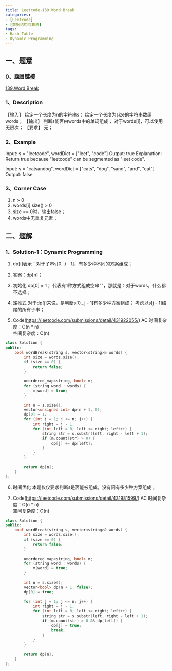 ```yaml
---
title: Leetcode-139.Word Break
categories: 
- [Leetcode]
- [数据结构与算法]
tags: 
- Hash Table
- Dynamic Programming
---
```


## 一、题意

### 0、题目链接
[139.Word Break](https://leetcode.com/problems/word-break/)

### 1、Description
【输入】
给定一个长度为n的字符串s；
给定一个长度为size的字符串数组words；
【输出】
判断s能否由words中的单词组成；
对于words[i]，可以使用无限次；
【要求】
无；

### 2、Example
Input: s = "leetcode", wordDict = ["leet", "code"]
Output: true
Explanation: Return true because "leetcode" can be segmented as "leet code".

Input: s = "catsandog", wordDict = ["cats", "dog", "sand", "and", "cat"]
Output: false

<!-- more -->

### 3、Corner Case
1. n > 0
2. words[i].size() > 0
3. size == 0时，输出false；
4. words中无重复元素；

## 二、题解

### 1、Solution-1：Dynamic Programming
1. dp[i]表示：对于子串s[0...i - 1]，有多少种不同的方案组成；

2. 答案：dp[n]；

3. 初始化
dp[0] = 1；
代表有1种方式组成空串""，那就是：对于words，什么都不选择；

4. 递推式
对于dp[j]来说，是判断s[0...j - 1]有多少种方案组成；
考虑以s[j - 1]结尾的所有子串；

5. Code(https://leetcode.com/submissions/detail/431922055/)
AC
时间复杂度：O(n * n)  
空间复杂度：O(n)
```C++
class Solution {
public:
    bool wordBreak(string s, vector<string>& words) {
        int size = words.size();
        if (size == 0) {
            return false;
        }
        
        unordered_map<string, bool> m;
        for (string word : words) {
            m[word] = true;
        }
        
        int n = s.size();
        vector<unsigned int> dp(n + 1, 0);
        dp[0] = 1;
        for (int j = 1; j <= n; j++) {
            int right = j - 1;
            for (int left = 0; left <= right; left++) {
                string str = s.substr(left, right - left + 1);
                if (m.count(str) > 0) {
                    dp[j] += dp[left];
                }
            }
        }
        
        return dp[n];
    }
};
```

6. 时间优化
本题仅仅要求判断s是否能被组成，没有问有多少种方案组成；

7. Code(https://leetcode.com/submissions/detail/431981599/)
AC
时间复杂度：O(n * n)  
空间复杂度：O(n)
```C++
class Solution {
public:
    bool wordBreak(string s, vector<string>& words) {
        int size = words.size();
        if (size == 0) {
            return false;
        }
        
        unordered_map<string, bool> m;
        for (string word : words) {
            m[word] = true;
        }
        
        int n = s.size();
        vector<bool> dp(n + 1, false);
        dp[0] = true;
        
        for (int j = 1; j <= n; j++) {
            int right = j - 1;
            for (int left = 0; left <= right; left++) {
                string str = s.substr(left, right - left + 1);
                if (m.count(str) > 0 && dp[left]) {
                    dp[j] = true;
                    break;
                }
            }
        }
        
        return dp[n];
    }
};
```